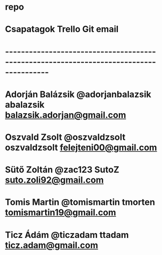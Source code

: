 # repo
#
# Csapatagok           Trello    			Git   				email
# ---------------------------------------------------------------------------------------
# Adorján Balázsik	@adorjanbalazsik	abalazsik			balazsik.adorjan@gmail.com
# Oszvald Zsolt			@oszvaldzsolt			oszvaldzsolt	felejteni00@gmail.com
# Sütő Zoltán				@zac123						SutoZ					suto.zoli92@gmail.com
# Tomis Martin			@tomismartin			tmorten				tomismartin19@gmail.com
# Ticz Ádám					@ticzadam					ttadam				ticz.adam@gmail.com
# 
